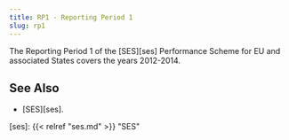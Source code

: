 ```yaml
---
title: RP1 - Reporting Period 1
slug: rp1
---
```


The Reporting Period 1 of the [SES][ses] Performance Scheme for EU and
associated States covers the years 2012-2014.

## See Also


* [SES][ses].


[ses]: {{< relref "ses.md" >}} "SES"
